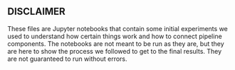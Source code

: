 ## DISCLAIMER
These files are Jupyter notebooks that contain some initial experiments we used to understand how certain things work and how to connect pipeline components. The notebooks are not meant to be run as they are, but they are here to show the process we followed to get to the final results. They are not guaranteed to run without errors.